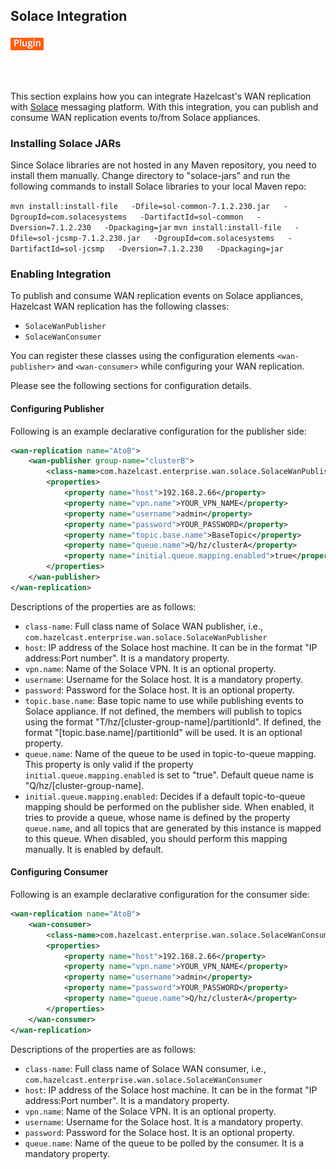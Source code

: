 
## Solace Integration

![image](images/Plugin.png)

<br></br>

This section explains how you can integrate Hazelcast's WAN replication with [Solace](http://www.solacesystems.com/) messaging platform. With this integration, you can publish and consume WAN replication events to/from Solace appliances. 


### Installing Solace JARs

Since Solace libraries are not hosted in any Maven repository, you need to install them manually.
Change directory to "solace-jars" and run the following commands to install Solace libraries to your local Maven repo:

`mvn install:install-file   -Dfile=sol-common-7.1.2.230.jar   -DgroupId=com.solacesystems   -DartifactId=sol-common   -Dversion=7.1.2.230   -Dpackaging=jar`
`mvn install:install-file   -Dfile=sol-jcsmp-7.1.2.230.jar   -DgroupId=com.solacesystems   -DartifactId=sol-jcsmp   -Dversion=7.1.2.230   -Dpackaging=jar`

### Enabling Integration

To publish and consume WAN replication events on Solace appliances, Hazelcast WAN replication has the following classes:

- `SolaceWanPublisher`
- `SolaceWanConsumer`

You can register these classes using the configuration elements `<wan-publisher>` and `<wan-consumer>` while configuring your WAN replication. 

Please see the following sections for configuration details.

#### Configuring Publisher

Following is an example declarative configuration for the publisher side:

```xml
<wan-replication name="AtoB">
    <wan-publisher group-name="clusterB">
        <class-name>com.hazelcast.enterprise.wan.solace.SolaceWanPublisher</class-name>
        <properties>
			<property name="host">192.168.2.66</property>
			<property name="vpn.name">YOUR_VPN_NAME</property>
			<property name="username">admin</property>
			<property name="password">YOUR_PASSWORD</property>
			<property name="topic.base.name">BaseTopic</property>
			<property name="queue.name">Q/hz/clusterA</property>
			<property name="initial.queue.mapping.enabled">true</property>
		</properties>
    </wan-publisher>
</wan-replication>
```

Descriptions of the properties are as follows:

- `class-name`: Full class name of Solace WAN publisher, i.e., `com.hazelcast.enterprise.wan.solace.SolaceWanPublisher`
- `host`: IP address of the Solace host machine. It can be in the format "IP address:Port number". It is a mandatory property.
- `vpn.name`: Name of the Solace VPN. It is an optional property.
- `username`: Username for the Solace host. It is a mandatory property.
- `password`: Password for the Solace host. It is an optional property.
- `topic.base.name`: Base topic name to use while publishing events to Solace appliance. If not defined, the members will publish to topics using the format "T/hz/[cluster-group-name]/partitionId". If defined, the format "[topic.base.name]/partitionId" will be used. It is an optional property.
- `queue.name`: Name of the queue to be used in topic-to-queue mapping. This property is only valid if the property `initial.queue.mapping.enabled` is set to "true". Default queue name is "Q/hz/[cluster-group-name].
- `initial.queue.mapping.enabled`: Decides if a default topic-to-queue mapping should be performed on the publisher side. When enabled, it tries to provide a queue, whose name is defined by the property `queue.name`, and all topics that are generated by this instance is mapped to this queue. When disabled, you should perform this mapping manually. It is enabled by default.



#### Configuring Consumer

Following is an example declarative configuration for the consumer side:

```xml
<wan-replication name="AtoB">
    <wan-consumer>
        <class-name>com.hazelcast.enterprise.wan.solace.SolaceWanConsumer</class-name>
        <properties>
			<property name="host">192.168.2.66</property>
			<property name="vpn.name">YOUR_VPN_NAME</property>
			<property name="username">admin</property>
			<property name="password">YOUR_PASSWORD</property>
			<property name="queue.name">Q/hz/clusterA</property>
		</properties>
    </wan-consumer>
</wan-replication>
```

Descriptions of the properties are as follows:

- `class-name`: Full class name of Solace WAN consumer, i.e., `com.hazelcast.enterprise.wan.solace.SolaceWanConsumer`
- `host`: IP address of the Solace host machine. It can be in the format "IP address:Port number". It is a mandatory property.
- `vpn.name`: Name of the Solace VPN. It is an optional property.
- `username`: Username for the Solace host. It is a mandatory property.
- `password`: Password for the Solace host. It is an optional property.
- `queue.name`: Name of the queue to be polled by the consumer. It is a mandatory property.
